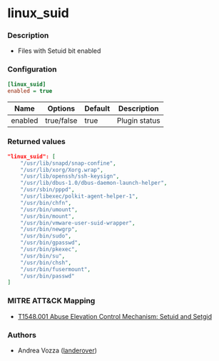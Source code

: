 # linux_suid

### Description
- Files with Setuid bit enabled


### Configuration
```ini
[linux_suid]
enabled = true
```

| Name | Options | Default | Description |
| ---- | ------- | ------- | ----------- |
| enabled | true/false | true | Plugin status |


### Returned values
```json
"linux_suid": [
    "/usr/lib/snapd/snap-confine",
    "/usr/lib/xorg/Xorg.wrap",
    "/usr/lib/openssh/ssh-keysign",
    "/usr/lib/dbus-1.0/dbus-daemon-launch-helper",
    "/usr/sbin/pppd",
    "/usr/libexec/polkit-agent-helper-1",
    "/usr/bin/chfn",
    "/usr/bin/umount",
    "/usr/bin/mount",
    "/usr/bin/vmware-user-suid-wrapper",
    "/usr/bin/newgrp",
    "/usr/bin/sudo",
    "/usr/bin/gpasswd",
    "/usr/bin/pkexec",
    "/usr/bin/su",
    "/usr/bin/chsh",
    "/usr/bin/fusermount",
    "/usr/bin/passwd"
]
```

### MITRE ATT&CK Mapping
- [T1548.001 Abuse Elevation Control Mechanism: Setuid and Setgid](https://attack.mitre.org/techniques/T1548/001/)

### Authors
- Andrea Vozza ([landerover](https://github.com/landerover))